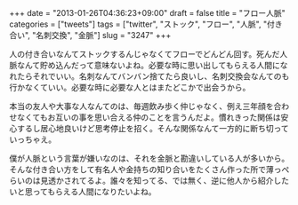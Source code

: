 +++
date = "2013-01-26T04:36:23+09:00"
draft = false
title = "フロー人脈"
categories = ["tweets"]
tags = ["twitter", "ストック", "フロー", "人脈", "付き合い", "名刺交換", "金脈"]
slug = "3247"
+++

人の付き合いなんてストックするんじゃなくてフローでどんどん回す。死んだ人脈なんて貯め込んだって意味ないよね。必要な時に思い出してもらえる人間になれたらそれでいい。名刺なんてバンバン捨てたら良いし、名刺交換会なんてのも行かなくていい。必要な時に必要な人とはまたどこかで出会うから。

本当の友人や大事な人なんてのは、毎週飲み歩く仲じゃなく、例え三年顔を合わせなくてもお互いの事を思い合える仲のことを言うんだよ。慣れきった関係は安心するし居心地良いけど思考停止を招く。そんな関係なんて一方的に断ち切っていっちゃえ。

僕が人脈という言葉が嫌いなのは、それを金脈と勘違いしている人が多いから。そんな付き合い方をして有名人や金持ちの知り合いをたくさん作った所で薄っぺらいのは見透かされてるよ。誰々を知ってる、では無く、逆に他人から紹介したいと思ってもらえる人間になりたいよね。
